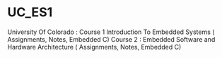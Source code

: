 # UC_ES1
University Of Colorado : Course 1 Introduction To Embedded Systems ( Assignments, Notes, Embedded C)
Course 2 : Embedded Software and Hardware Architecture ( Assignments, Notes, Embedded C)

